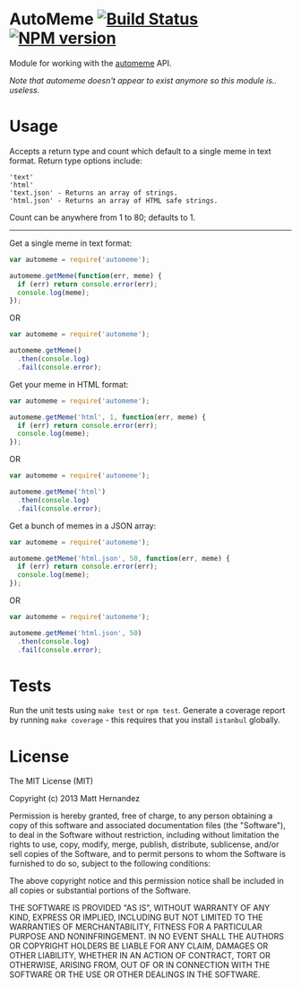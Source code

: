 AutoMeme [![Build Status](https://travis-ci.org/fiveisprime/automeme.svg?branch=master)](https://travis-ci.org/fiveisprime/automeme) [![NPM version](https://badge.fury.io/js/automeme.svg)](http://badge.fury.io/js/automeme)
========

Module for working with the [automeme](http://api.automeme.net) API.

*Note that automeme doesn't appear to exist anymore so this module is.. useless.*

# Usage

Accepts a return type and count which default to a single meme in text format.
Return type options include:

    'text'
    'html'
    'text.json' - Returns an array of strings.
    'html.json' - Returns an array of HTML safe strings.

Count can be anywhere from 1 to 80; defaults to 1.

---

Get a single meme in text format:

```js
var automeme = require('automeme');

automeme.getMeme(function(err, meme) {
  if (err) return console.error(err);
  console.log(meme);
});
```

OR

```js
var automeme = require('automeme');

automeme.getMeme()
  .then(console.log)
  .fail(console.error);
```

Get your meme in HTML format:

```js
var automeme = require('automeme');

automeme.getMeme('html', 1, function(err, meme) {
  if (err) return console.error(err);
  console.log(meme);
});
```

OR

```js
var automeme = require('automeme');

automeme.getMeme('html')
  .then(console.log)
  .fail(console.error);
```

Get a bunch of memes in a JSON array:

```js
var automeme = require('automeme');

automeme.getMeme('html.json', 50, function(err, meme) {
  if (err) return console.error(err);
  console.log(meme);
});
```

OR

```js
var automeme = require('automeme');

automeme.getMeme('html.json', 50)
  .then(console.log)
  .fail(console.error);
```

# Tests

Run the unit tests using `make test` or `npm test`. Generate a coverage report
by running `make coverage` - this requires that you install `istanbul` globally.

# License

The MIT License (MIT)

Copyright (c) 2013 Matt Hernandez

Permission is hereby granted, free of charge, to any person obtaining a copy of
this software and associated documentation files (the "Software"), to deal in
the Software without restriction, including without limitation the rights to
use, copy, modify, merge, publish, distribute, sublicense, and/or sell copies of
the Software, and to permit persons to whom the Software is furnished to do so,
subject to the following conditions:

The above copyright notice and this permission notice shall be included in all
copies or substantial portions of the Software.

THE SOFTWARE IS PROVIDED "AS IS", WITHOUT WARRANTY OF ANY KIND, EXPRESS OR
IMPLIED, INCLUDING BUT NOT LIMITED TO THE WARRANTIES OF MERCHANTABILITY, FITNESS
FOR A PARTICULAR PURPOSE AND NONINFRINGEMENT. IN NO EVENT SHALL THE AUTHORS OR
COPYRIGHT HOLDERS BE LIABLE FOR ANY CLAIM, DAMAGES OR OTHER LIABILITY, WHETHER
IN AN ACTION OF CONTRACT, TORT OR OTHERWISE, ARISING FROM, OUT OF OR IN
CONNECTION WITH THE SOFTWARE OR THE USE OR OTHER DEALINGS IN THE SOFTWARE.
